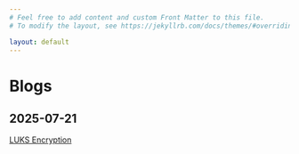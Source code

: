 ```yaml
---
# Feel free to add content and custom Front Matter to this file.
# To modify the layout, see https://jekyllrb.com/docs/themes/#overriding-theme-defaults

layout: default
---
```


# Blogs

## 2025-07-21

[LUKS Encryption](2025-07-21-luks-encryption.md)
